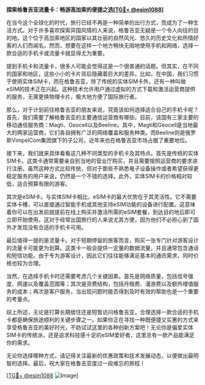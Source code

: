 **探索格鲁吉亚流量卡：畅游高加索的便捷之选[[TG💪+ @esim1088](https://t.me/s/esim1088)]**

在当今这个全球化的时代，旅行已经不再是一种简单的出行方式，而成为了一种生活方式。对于许多喜欢探索异国风情的人来说，格鲁吉亚无疑是一个令人向往的目的地。这个位于高加索地区的国家以其壮丽的自然风光、悠久的历史文化和热情好客的人们而闻名。然而，想要在这样一个地方畅快无阻地使用手机和网络，选择一款合适的手机卡或流量卡就显得尤为重要。

提到手机卡和流量卡，很多人可能会觉得这是一个很普通的话题。但其实，在不同的国家和地区，这些小小的卡片背后隐藏着巨大的差异。比如，在中国，我们习惯于使用实体SIM卡，而在格鲁吉亚，除了传统的实体SIM卡外，还有一种叫做eSIM的技术正在兴起。这种技术允许用户通过虚拟的方式下载和激活运营商提供的服务，无需更换物理卡片，极大地方便了国际旅行者。

那么，对于计划前往格鲁吉亚的朋友来说，究竟该如何选择适合自己的手机卡呢？首先，我们需要了解格鲁吉亚的主要通信运营商有哪些。目前，该国有三家主要的移动通信服务商：Magti、Geocell以及Beeline。其中，Magti和Geocell是当地最大的两家运营商，它们各自拥有广泛的网络覆盖和服务种类。而Beeline则是俄罗斯VimpelCom集团旗下的子公司，近年来也在格鲁吉亚市场占据了重要地位。

接下来，我们就来具体看看这几种不同类型的手机卡及其特点。首先是传统的实体SIM卡。这类卡通常需要亲自到当地的营业厅购买，并且需要按照运营商的要求进行注册。虽然这种方式比较传统，但对于那些不熟悉电子设备操作或者希望获得更稳定服务的用户来说，仍然是一个不错的选择。此外，实体SIM卡的价格相对较低，适合预算有限的游客。

其次是eSIM卡。与实体SIM卡相比，eSIM卡的最大优势在于其灵活性。它不需要实体卡槽，可以直接通过智能手机或其他支持eSIM功能的设备进行配置。这意味着你可以在出发前就提前在线上购买并激活所需的eSIM套餐，到达目的地后即可立即开始使用。这对于经常出国旅行的人来说尤其方便，因为他们不必担心到了国外才发现没有合适的手机卡可用。

最后值得一提的是流量卡。对于短期停留的旅客而言，购买一张专门针对游客设计的流量卡可能更为划算。这类卡一般会提供一定量的数据流量，并且通常包含通话和短信功能。由于专为游客设计，因此它们往往能够满足基本的通讯需求，同时价格也较为合理。

当然，在选择手机卡时还需要考虑几个关键因素。首先是网络质量，包括信号强度、网速以及覆盖范围等；其次是资费结构，包括月租费、漫游费以及额外增值服务的成本；再次是客户服务，当出现问题时能否得到及时有效的帮助也是一个重要的考量点。

综上所述，无论是打算长期居住还是短暂访问格鲁吉亚，合理选择一款合适的手机卡都是确保旅途顺利的关键步骤之一。如果你正在寻找一种既便捷又实惠的方式来享受格鲁吉亚的美好时光，不妨试试这里的各种创新方案吧！无论你是偏爱实体SIM卡的传统派，还是追求科技感十足的eSIM爱好者，这里总有一款产品能满足你的需求。

无论你选择哪种方式，请记得关注最新的优惠政策和技术发展动态，以便做出最明智的选择。最后，祝大家在格鲁吉亚度过一段难忘的旅程！

[[TG💪+ @esim1088](https://t.me/s/esim1088) ![Image](https://i.postimg.cc/4NQfJmqS/Snipaste-2025-05-13-00-14-12.png)]